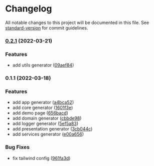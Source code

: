 # Changelog

All notable changes to this project will be documented in this file. See [standard-version](https://github.com/conventional-changelog/standard-version) for commit guidelines.

### [0.2.1](https://github.com/novahaus/clean-stack-generator/compare/v0.1.1...v0.2.1) (2022-03-21)


### Features

* add utils generator ([09aef84](https://github.com/novahaus/clean-stack-generator/commit/09aef846699924e118148292820168563d80f6b0))

### 0.1.1 (2022-03-18)


### Features

* add app generator ([a4bca52](https://github.com/novahaus/clean-stack-generator/commit/a4bca5211aaf0223e21ca88386c3e6a66d68d4bd))
* add core generator ([1601f3e](https://github.com/novahaus/clean-stack-generator/commit/1601f3e595616dc957b9df1a7f4e233338936678))
* add demo page ([656bacd](https://github.com/novahaus/clean-stack-generator/commit/656bacd16c45b6e90e4121ffc2a43ae2c1017e67))
* add domain generator ([cbbde98](https://github.com/novahaus/clean-stack-generator/commit/cbbde98623b4cdb5cd1cfa197fc139515e58d447))
* add logger generator ([5ef5a83](https://github.com/novahaus/clean-stack-generator/commit/5ef5a83e2611a7ec2c9bc3694ed955668b88de3a))
* add presentation generator ([3cb044c](https://github.com/novahaus/clean-stack-generator/commit/3cb044c02e5871fc55233c90d4a873ee743196da))
* add services generator ([e00a656](https://github.com/novahaus/clean-stack-generator/commit/e00a65610264d294107685390478c586bf685ee0))


### Bug Fixes

* fix tailwind config ([961fa3d](https://github.com/novahaus/clean-stack-generator/commit/961fa3d426ad58faee552e273a2ae8fcfc260a66))
